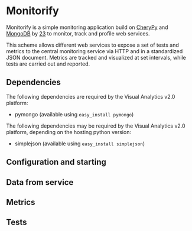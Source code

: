 # Monitorify

Monitorify is a simple monitoring application build on [CheryPy](http://www.cherrypy.org/) and [MongoDB](http://www.mongodb.org/) by [23](http://www.23company.com) to monitor, track and profile web services.

This scheme allows different web services to expose a set of tests and metrics to the central monitoring service via HTTP and in a standardized JSON document. Metrics are tracked and visualized at set intervals, while tests are carried out and reported. 

## Dependencies

The following dependencies are required by the Visual Analytics v2.0 platform:

* pymongo (available using `easy_install pymongo`)

The following dependencies may be required by the Visual Analytics v2.0 platform, depending on the hosting python version:

* simplejson (available using `easy_install simplejson`)

## Configuration and starting

## Data from service

## Metrics

## Tests
